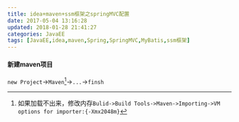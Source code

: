 ```yaml
---
title: idea+maven+ssm框架之springMVC配置
date: 2017-05-04 13:16:28
updated: 2018-01-28 21:41:27categories: JavaEE
tags: [JavaEE,idea,maven,Spring,SpringMVC,MyBatis,ssm框架]
---
```


#### 新建maven项目

`new Project`->`Maven`[^1]->`...`->`finsh`

[^1]: 如果加载不出来，修改内存`Bulid->Build Tools->Maven->Importing->VM options for importer:{-Xmx2048m}`

